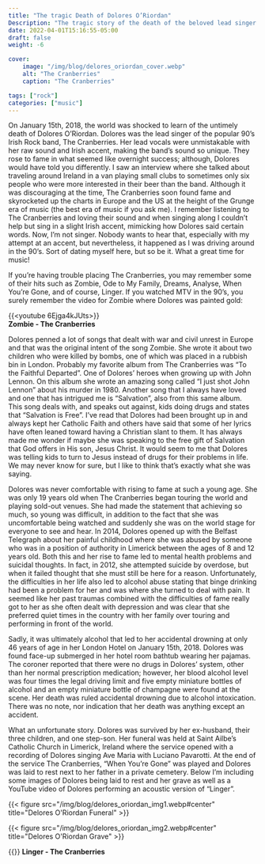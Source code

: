 ```yaml
---
title: "The tragic Death of Dolores O’Riordan"
Description: "The tragic story of the death of the beloved lead singer of the Irish Rock band, The Cranberries."
date: 2022-04-01T15:16:55-05:00
draft: false
weight: -6

cover:
    image: "/img/blog/delores_oriordan_cover.webp"
    alt: "The Cranberries"
    caption: "The Cranberries"

tags: ["rock"]
categories: ["music"]
---
```


On January 15th, 2018, the world was shocked to learn of the untimely death of Dolores O’Riordan. Dolores was the lead singer of the popular 90’s Irish Rock band, The Cranberries. Her lead vocals were unmistakable with her raw sound and Irish accent, making the band’s sound so unique. They rose to fame in what seemed like overnight success; although, Dolores would have told you differently. I saw an interview where she talked about traveling around Ireland in a van playing small clubs to sometimes only six people who were more interested in their beer than the band. Although it was discouraging at the time, The Cranberries soon found fame and skyrocketed up the charts in Europe and the US at the height of the Grunge era of music (the best era of music if you ask me). I remember listening to The Cranberries and loving their sound and when singing along I couldn’t help but sing in a slight Irish accent, mimicking how Dolores said certain words. Now, I’m not singer. Nobody wants to hear that, especially with my attempt at an accent, but nevertheless, it happened as I was driving around in the 90’s. Sort of dating myself here, but so be it. What a great time for music!  

If you’re having trouble placing The Cranberries, you may remember some of their hits such as Zombie, Ode to My Family, Dreams, Analyse, When You’re Gone, and of course, Linger. If you watched MTV in the 90’s, you surely remember the video for Zombie where Dolores was painted gold:

{{<youtube 6Ejga4kJUts>}}  
**Zombie - The Cranberries**  

Dolores penned a lot of songs that dealt with war and civil unrest in Europe and that was the original intent of the song Zombie. She wrote it about two children who were killed by bombs, one of which was placed in a rubbish bin in London. Probably my favorite album from The Cranberries was “To the Faithful Departed”. One of Dolores’ heroes when growing up with John Lennon. On this album she wrote an amazing song called “I just shot John Lennon” about his murder in 1980. Another song that I always have loved and one that has intrigued me is “Salvation”, also from this same album. This song deals with, and speaks out against, kids doing drugs and states that “Salvation is Free”. I’ve read that Dolores had been brought up in and always kept her Catholic Faith and others have said that some of her lyrics have often leaned toward having a Christian slant to them. It has always made me wonder if maybe she was speaking to the free gift of Salvation that God offers in His son, Jesus Christ. It would seem to me that Dolores was telling kids to turn to Jesus instead of drugs for their problems in life. We may never know for sure, but I like to think that’s exactly what she was saying.  

Dolores was never comfortable with rising to fame at such a young age. She was only 19 years old when The Cranberries began touring the world and playing sold-out venues. She had made the statement that achieving so much, so young was difficult, in addition to the fact that she was uncomfortable being watched and suddenly she was on the world stage for everyone to see and hear. In 2014, Dolores opened up with the Belfast Telegraph about her painful childhood where she was abused by someone who was in a position of authority in Limerick between the ages of 8 and 12 years old. Both this and her rise to fame led to mental health problems and suicidal thoughts. In fact, in 2012, she attempted suicide by overdose, but when it failed thought that she must still be here for a reason. Unfortunately, the difficulties in her life also led to alcohol abuse stating that binge drinking had been a problem for her and was where she turned to deal with pain. It seemed like her past traumas combined with the difficulties of fame really got to her as she often dealt with depression and was clear that she preferred quiet times in the country with her family over touring and performing in front of the world.  

Sadly, it was ultimately alcohol that led to her accidental drowning at only 46 years of age in her London Hotel on January 15th, 2018. Dolores was found face-up submerged in her hotel room bathtub wearing her pajamas. The coroner reported that there were no drugs in Dolores’ system, other than her normal prescription medication; however, her blood alcohol level was four times the legal driving limit and five empty miniature bottles of alcohol and an empty miniature bottle of champagne were found at the scene. Her death was ruled accidental drowning due to alcohol intoxication. There was no note, nor indication that her death was anything except an accident.  

What an unfortunate story. Dolores was survived by her ex-husband, their three children, and one step-son. Her funeral was held at Saint Ailbe’s Catholic Church in Limerick, Ireland where the service opened with a recording of Dolores singing Ave Maria with Luciano Pavarotti. At the end of the service The Cranberries, “When You’re Gone” was played and Dolores was laid to rest next to her father in a private cemetery. Below I’m including some images of Dolores being laid to rest and her grave as well as a YouTube video of Dolores performing an acoustic version of “Linger”.  

{{< figure src="/img/blog/delores_oriordan_img1.webp#center" title="Delores O'Riordan Funeral" >}}  

{{< figure src="/img/blog/delores_oriordan_img2.webp#center" title="Delores O'Riordan Grave" >}}

{{<youtube KxbtgLXn4bY>}}
**Linger - The Cranberries**